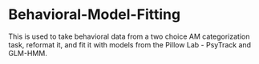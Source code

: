# Behavioral-Model-Fitting

This is used to take behavioral data from a two choice AM categorization task, reformat it, and fit it with models from the Pillow Lab - PsyTrack and GLM-HMM. 
